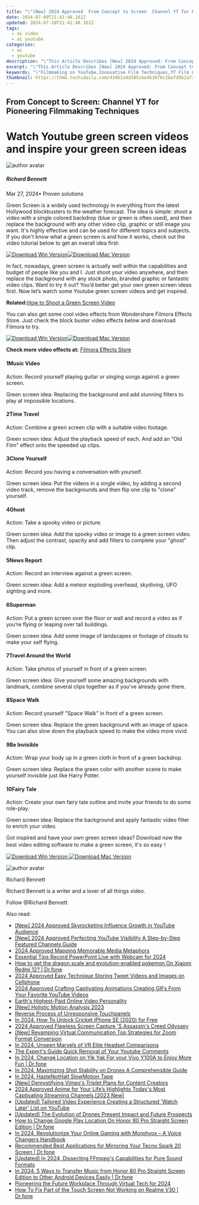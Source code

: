 ```yaml
---
title: "\"[New] 2024 Approved  From Concept to Screen  Channel YT for Pioneering Filmmaking Techniques\""
date: 2024-07-09T21:41:48.161Z
updated: 2024-07-10T21:41:48.161Z
tags:
  - ai video
  - ai youtube
categories:
  - ai
  - youtube
description: "\"This Article Describes [New] 2024 Approved: From Concept to Screen: Channel YT for Pioneering Filmmaking Techniques\""
excerpt: "\"This Article Describes [New] 2024 Approved: From Concept to Screen: Channel YT for Pioneering Filmmaking Techniques\""
keywords: "\"Filmmaking on YouTube,Innovative Film Techniques,YT Film Creators,Concept to Screen Transition,Pioneering Content Crafting,Screen-Ready Concept Art,Creative Video Production\""
thumbnail: https://thmb.techidaily.com/410b1a4d385c6e4b30f8c2bafd9b2a73f332bf6953f02a101819f0b8ffe4d954.jpg
---
```


## From Concept to Screen: Channel YT for Pioneering Filmmaking Techniques

# Watch Youtube green screen videos and inspire your green screen ideas

![author avatar](https://images.wondershare.com/filmora/article-images/richard-bennett.jpg)

##### Richard Bennett

 Mar 27, 2024• Proven solutions

Green Screen is a widely used technology in everything from the latest Hollywood blockbusters to the weather forecast. The idea is simple: shoot a video with a single colored backdrop (blue or green is often used), and then replace the background with any other video clip, graphic or still image you want. It's highly effective and can be used for different topics and subjects. If you don't know what a green screen is and how it works, check out the video tutorial below to get an overall idea first:

[![Download Win Version](https://images.wondershare.com/filmora/guide/download-btn-win.jpg)](https://tools.techidaily.com/wondershare/filmora/download/)[![Download Mac Version](https://images.wondershare.com/filmora/guide/download-btn-mac.jpg)](https://tools.techidaily.com/wondershare/filmora/download/)

In fact, nowadays, green screen is actually well within the capabilities and budget of people like you and I. Just shoot your video anywhere, and then replace the background with any stock photo, branded graphic or fantastic video clips. Want to try it out? You’d better get your own green screen ideas first. Now let’s watch some Youtube green screen videos and get inspired.

**Related:**[How to Shoot a Green Screen Video](https://tools.techidaily.com/wondershare/filmora/download/)

You can also get some cool video effects from Wondershare Filmora Effects Store. Just check the block buster video effects below and download Filmora to try.

[![Download Win Version](https://images.wondershare.com/filmora/guide/download-btn-win.jpg)](https://tools.techidaily.com/wondershare/filmora/download/)[![Download Mac Version](https://images.wondershare.com/filmora/guide/download-btn-mac.jpg)](https://tools.techidaily.com/wondershare/filmora/download/)

**Check more video effects at:** [Filmora Effects Store](https://tools.techidaily.com/wondershare/filmora/download/)

#### 1Music Video

Action: Record yourself playing guitar or singing songs against a green screen.

Green screen idea: Replacing the background and add stunning filters to play at impossible locations.

#### 2Time Travel

Action: Combine a green screen clip with a suitable video footage.

Green screen idea: Adjust the playback speed of each. And add an “Old Film” effect onto the speeded up clips.

#### 3Clone Yourself

Action: Record you having a conversation with yourself.

Green screen idea: Put the videos in a single video, by adding a second video track, remove the backgrounds and then flip one clip to "clone" yourself.

#### 4Ghost

Action: Take a spooky video or picture.

Green screen idea: Add the spooky video or image to a green screen video. Then adjust the contrast, opacity and add filters to complete your "ghost" clip.

#### 5News Report

Action: Record an interview against a green screen.

Green screen idea: Add a meteor exploding overhead, skydiving, UFO sighting and more.

#### 6Superman

Action: Put a green screen over the floor or wall and record a video as if you’re flying or leaping over tall buildings.

Green screen idea: Add some image of landscapes or footage of clouds to make your self flying.

#### 7Travel Around the World

Action: Take photos of yourself in front of a green screen.

Green screen idea: Give yourself some amazing backgrounds with landmark, combine several clips together as if you've already gone there.

#### 8Space Walk

Action: Record yourself "Space Walk" in front of a green screen.

Green screen idea: Replace the green background with an image of space. You can also slow down the playback speed to make the video more vivid.

#### 9Be Invisible

Action: Wrap your body up in a green cloth in front of a green backdrop.

Green screen idea: Replace the green color with another scene to make yourself invisible just like Harry Potter.

#### 10Fairy Tale

Action: Create your own fairy tale outline and invite your friends to do some role-play.

Green screen idea: Replace the background and apply fantastic video filter to enrich your video.

Got inspired and have your own green screen ideas? Download now the best video editing software to make a green screen, it's so easy！

[![Download Win Version](https://images.wondershare.com/filmora/guide/download-btn-win.jpg) ](https://tools.techidaily.com/wondershare/filmora/download/) [![Download Mac Version](https://images.wondershare.com/filmora/guide/download-btn-mac.jpg) ](https://tools.techidaily.com/wondershare/filmora/download/)

![author avatar](https://images.wondershare.com/filmora/article-images/richard-bennett.jpg)

Richard Bennett

Richard Bennett is a writer and a lover of all things video.

Follow @Richard Bennett


<ins class="adsbygoogle"
     style="display:block"
     data-ad-format="autorelaxed"
     data-ad-client="ca-pub-7571918770474297"
     data-ad-slot="1223367746"></ins>



<ins class="adsbygoogle"
     style="display:block"
     data-ad-client="ca-pub-7571918770474297"
     data-ad-slot="8358498916"
     data-ad-format="auto"
     data-full-width-responsive="true"></ins>

<span class="atpl-alsoreadstyle">Also read:</span>
<div><ul>
<li><a href="https://youtube-data.techidaily.com/024-approved-skyrocketing-influence-growth-in-youtube-audience/"><u>[New] 2024 Approved  Skyrocketing Influence  Growth in YouTube Audience</u></a></li>
<li><a href="https://youtube-data.techidaily.com/024-approved-perfecting-youtube-visibility-a-step-by-step-featured-channels-guide/"><u>[New] 2024 Approved  Perfecting YouTube Visibility  A Step-by-Step Featured Channels Guide</u></a></li>
<li><a href="https://youtube-stream.techidaily.com/2024-approved-mapping-memorable-media-metaphors/"><u>2024 Approved  Mapping Memorable Media Metaphors</u></a></li>
<li><a href="https://video-screen-grab.techidaily.com/essential-tips-record-powerpoint-live-with-webcam-for-2024/"><u>Essential Tips  Record PowerPoint Live with Webcam for 2024</u></a></li>
<li><a href="https://android-pokemon-go.techidaily.com/how-to-get-the-dragon-scale-and-evolution-enabled-pokemon-on-xiaomi-redmi-12-drfone-by-drfone-virtual-android/"><u>How to get the dragon scale and evolution-enabled pokemon On Xiaomi Redmi 12? | Dr.fone</u></a></li>
<li><a href="https://twitter-videos.techidaily.com/2024-approved-easy-technique-storing-tweet-videos-and-images-on-cellphone/"><u>2024 Approved  Easy Technique  Storing Tweet Videos and Images on Cellphone</u></a></li>
<li><a href="https://youtube-clips.techidaily.com/2024-approved-crafting-captivating-animations-creating-gifs-from-your-favorite-youtube-videos/"><u>2024 Approved  Crafting Captivating Animations  Creating GIFs From Your Favorite YouTube Videos</u></a></li>
<li><a href="https://youtube-sure.techidaily.com/s-highest-paid-online-video-personality/"><u>Earth's Highest-Paid Online Video Personality</u></a></li>
<li><a href="https://some-knowledge.techidaily.com/new-holistic-motion-analysis-2023/"><u>[New] Holistic Motion Analysis 2023</u></a></li>
<li><a href="https://network-issues.techidaily.com/reverse-process-of-unresponsive-touchpanels/"><u>Reverse Process of Unresponsive Touchpanels</u></a></li>
<li><a href="https://sim-unlock.techidaily.com/in-2024-how-to-unlock-cricket-iphone-se-2020-for-free-by-drfone-ios/"><u>In 2024, How To Unlock Cricket iPhone SE (2020) for Free</u></a></li>
<li><a href="https://on-screen-recording.techidaily.com/2024-approved-flawless-screen-capture-s-assassins-creed-odyssey/"><u>2024 Approved  Flawless Screen Capture 'S Assassin's Creed Odyssey</u></a></li>
<li><a href="https://extra-skills.techidaily.com/new-revamping-virtual-communication-top-strategies-for-zoom-format-conversion/"><u>[New] Revamping Virtual Communication  Top Strategies for Zoom Format Conversion</u></a></li>
<li><a href="https://some-guidance.techidaily.com/in-2024-unseen-marvels-of-vr-elite-headset-comparisons/"><u>In 2024, Unseen Marvels of VR  Elite Headset Comparisons</u></a></li>
<li><a href="https://youtube-clips.techidaily.com/the-experts-guide-quick-removal-of-your-youtube-comments/"><u>The Expert's Guide  Quick Removal of Your Youtube Comments</u></a></li>
<li><a href="https://location-social.techidaily.com/in-2024-change-location-on-yik-yak-for-your-vivo-y100a-to-enjoy-more-fun-drfone-by-drfone-virtual-android/"><u>In 2024, Change Location on Yik Yak For your Vivo Y100A to Enjoy More Fun | Dr.fone</u></a></li>
<li><a href="https://some-approaches.techidaily.com/in-2024-maximizing-shot-stability-on-drones-a-comprehensible-guide/"><u>In 2024, Maximizing Shot Stability on Drones  A Comprehensible Guide</u></a></li>
<li><a href="https://digital-screen-recording.techidaily.com/in-2024-hastenothalt-slowmotion-tape/"><u>In 2024, HasteNotHalt SlowMotion Tape</u></a></li>
<li><a href="https://vimeo-videos.techidaily.com/new-demystifying-vimeos-triplet-plans-for-content-creators/"><u>[New] Demystifying Vimeo's Triplet Plans for Content Creators</u></a></li>
<li><a href="https://youtube-video-recordings.techidaily.com/2024-approved-anime-for-your-lifes-highlights-todays-most-captivating-streaming-channels-2023-new/"><u>2024 Approved  Anime for Your Life’s Highlights  Today's Most Captivating Streaming Channels [2023 New]</u></a></li>
<li><a href="https://youtube-tips.techidaily.com/ed-tailored-video-experience-creating-a-structured-watch-later-list-on-youtube/"><u>[Updated] Tailored Video Experience  Creating a Structured 'Watch Later' List on YouTube</u></a></li>
<li><a href="https://some-skills.techidaily.com/updated-the-evolution-of-drones-present-impact-and-future-prospects/"><u>[Updated] The Evolution of Drones  Present Impact and Future Prospects</u></a></li>
<li><a href="https://fake-location.techidaily.com/how-to-change-google-play-location-on-honor-80-pro-straight-screen-edition-drfone-by-drfone-virtual-android/"><u>How to Change Google Play Location On Honor 80 Pro Straight Screen Edition | Dr.fone</u></a></li>
<li><a href="https://audio-shaping.techidaily.com/in-2024-revolutionize-your-online-gaming-with-morphvox-a-voice-changers-handbook/"><u>In 2024, Revolutionize Your Online Gaming with Morphvox – A Voice Changers Handbook</u></a></li>
<li><a href="https://screen-mirror.techidaily.com/recommended-best-applications-for-mirroring-your-tecno-spark-20-screen-drfone-by-drfone-android/"><u>Recommended Best Applications for Mirroring Your Tecno Spark 20 Screen | Dr.fone</u></a></li>
<li><a href="https://fox-glue.techidaily.com/updated-in-2024-dissecting-ffmpegs-capabilities-for-pure-sound-formats/"><u>[Updated] In 2024, Dissecting FFmpeg's Capabilities for Pure Sound Formats</u></a></li>
<li><a href="https://android-transfer.techidaily.com/in-2024-5-ways-to-transfer-music-from-honor-80-pro-straight-screen-edition-to-other-android-devices-easily-drfone-by-drfone-transfer-from-android-transfer-from-android/"><u>In 2024, 5 Ways to Transfer Music from Honor 80 Pro Straight Screen Edition to Other Android Devices Easily | Dr.fone</u></a></li>
<li><a href="https://extra-support.techidaily.com/pioneering-the-future-workplace-through-virtual-tech-for-2024/"><u>Pioneering the Future Workplace Through Virtual Tech for 2024</u></a></li>
<li><a href="https://fix-guide.techidaily.com/how-to-fix-part-of-the-touch-screen-not-working-on-realme-v30-drfone-by-drfone-fix-android-problems-fix-android-problems/"><u>How To Fix Part of the Touch Screen Not Working on Realme V30 | Dr.fone</u></a></li>
</ul></div>
